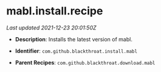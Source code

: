 # mabl.install.recipe

_Last updated 2021-12-23 20:01:50Z_

- **Description**: Installs the latest version of mabl.

- **Identifier**: `com.github.blackthroat.install.mabl`

- **Parent Recipes**: `com.github.blackthroat.download.mabl`

